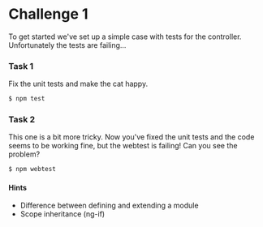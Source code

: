 # Challenge 1
To get started we've set up a simple case with tests for the controller. Unfortunately the tests are failing...

### Task 1
Fix the unit tests and make the cat happy. 

```sh
$ npm test
```

### Task 2
This one is a bit more tricky. Now you've fixed the unit tests and the code seems to be working fine, but the webtest is failing! Can you see the problem?

```sh
$ npm webtest
```



#### Hints
- Difference between defining and extending a module 
- Scope inheritance (ng-if)